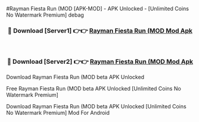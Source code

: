 #Rayman Fiesta Run (MOD [APK-MOD] - APK Unlocked - [Unlimited Coins No Watermark Premium] debag



<div align="center">

<h3>🔴 Download [Server1] 👉👉 <a href="https://momento.my/?title=Rayman_Fiesta_Run_(MOD">Rayman Fiesta Run (MOD Mod Apk</a></h3><br>

<h3>🔴 Download [Server2] 👉👉 <a href="https://momento.my/?title=Rayman_Fiesta_Run_(MOD">Rayman Fiesta Run (MOD Mod Apk</a></h3>
</div>



Download Rayman Fiesta Run (MOD beta APK Unlocked

Free Rayman Fiesta Run (MOD beta APK Unlocked [Unlimited Coins No Watermark Premium]

Download Rayman Fiesta Run (MOD beta APK Unlocked [Unlimited Coins No Watermark Premium] Mod For Android
